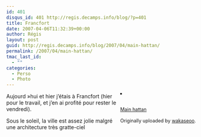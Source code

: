 ```yaml
---
id: 401
disqus_id: 401 http://regis.decamps.info/blog/?p=401
title: Francfort
date: 2007-04-06T11:32:39+00:00
author: Régis
layout: post
guid: http://regis.decamps.info/blog/2007/04/main-hattan/
permalink: /2007/04/main-hattan/
tmac_last_id:
  - ""
categories:
  - Perso
  - Photo
---
```

<div style="float: right; margin-left: 10px; margin-bottom: 10px;">
  <a href="http://www.flickr.com/photos/wakaseoo/451026044/" title="photo sharing"><img src="http://farm1.static.flickr.com/243/451026044_29564b593b_m.jpg" alt="" style="border: solid 2px #000000;" /></a><br /> <br /> <span style="font-size: 0.9em; margin-top: 0px;"><br /> <a href="http://www.flickr.com/photos/wakaseoo/451026044/">Main hattan</a><br /> <br /> Originally uploaded by <a href="http://www.flickr.com/people/wakaseoo/">wakaseoo</a>.<br /> </span>
</div>

Aujourd »hui et hier j’étais à Francfort (hier pour le travail, et j’en ai profité pour rester le vendredi).

Sous le soleil, la ville est assez jolie malgré une architecture très gratte-ciel
  
<br clear="all" />

